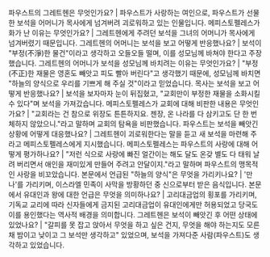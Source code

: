 파우스트의 그레트헨은 무엇인가요?	| 파우스트가 사랑하는 여인으로, 파우스트가 선물한 보석을 어머니가 목사에게 넘겨버려 괴로워하고 있는 인물입니다.
메피스토펠레스가 화가 난 이유는 무엇인가요?	| 그레트헨에게 주려던 보석을 그녀의 어머니가 목사에게 넘겨버렸기 때문입니다.
그레트헨의 어머니는 보석을 보고 어떻게 반응했나요?	| 보석이 "부정(不淨)한 물건"이라고 생각하고 오들오들 떨며, 이를 성모님께 바쳐야 한다고 주장했습니다.
그레트헨의 어머니가 보석을 성모님께 바치려는 이유는 무엇인가요?	| "부정(不正)한 재물은 영혼도 빼앗고 피도 빨아 버린다"고 생각했기 때문에, 성모님께 바치면 "하늘의 양식으로 우리를 기쁘게 해 주실 것"이라고 믿었습니다.
목사는 보석을 보고 어떻게 반응했나요?	| 보석을 보자마자 눈이 뒤집혔고, "교회만이 부정한 재물을 소화시킬 수 있다"며 보석을 가져갔습니다.
메피스토펠레스가 교회에 대해 비판한 내용은 무엇인가요?	| "교회라는 건 참으로 위장도 튼튼하지요. 젠장, 온 나라를 다 삼키고도 단 한 번 체하지 않았으니."라고 말하며 교회의 탐욕을 비판했습니다.
파우스트는 보석을 빼앗긴 상황에 어떻게 대응했나요?	| 그레트헨이 괴로워한다는 말을 듣고 새 보석을 마련해 주라고 메피스토펠레스에게 지시했습니다.
메피스토펠레스는 파우스트의 사랑에 대해 어떻게 평가하나요?	| "저런 식으로 사랑에 빠진 얼간이는 해도 달도 온갖 별도 다 태워 날려 버리면서 애인을 재미있게 만들어 주려고 안달이지."라고 말하며 파우스트의 맹목적인 사랑을 비꼬았습니다.
본문에서 언급된 "하늘의 양식"은 무엇을 가리키나요?	| '만나'를 가리키며, 이스라엘 민족이 사막을 방황하던 중 신으로부터 받은 음식입니다.
본문에서 유대인과 왕에 대한 언급은 무엇을 의미하나요?	| 고리대금업의 횡포를 가리키며, 기독교 교리에 따라 신자들에게 금지된 고리대금업이 유대인에게만 허용되었고 당국도 이를 용인했다는 역사적 배경을 의미합니다.
그레트헨은 보석이 빼앗긴 후 어떤 상태에 있었나요?	| "갈피를 못 잡고 앉아서 무엇을 하고 싶은 건지, 무엇을 해야 하는지도 모른 채 밤이고 낮이고 그 보석만 생각하고" 있었으며, 보석을 가져다준 사람(파우스트)도 생각하고 있었습니다.